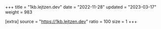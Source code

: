 +++
title = "1kb.lejtzen.dev"
date = "2022-11-28"
updated = "2023-03-17"
weight = 983

[extra]
source = "https://1kb.lejtzen.dev"
ratio = 100
size = 1
+++
